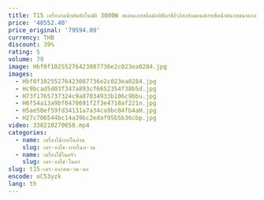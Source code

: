```yaml
---
title: T15 เครื่องกดน้ํามันอัตโนมัติ 3000W สแตนเลสสตีลมัลติฟังก์ชั่ถั่วลิสงอัลมอนด์เรพซีดน้ํามันกดขนาดกลางและขนาดเล็กเชิงพาณิชย์
price: '48552.40'
price_original: '79594.09'
currency: THB
discount: 39%
rating: 5
volume: 79
image: Hbf0f10255276423087736e2c023ea0284.jpg
images:
  - Hbf0f10255276423087736e2c023ea0284.jpg
  - Hc9bcad5d03f347a893cf6652354f38b5d.jpg
  - H73f1765737324c9a87034933b106c9bbu.jpg
  - H6f54a13a9bf0470691f2f3e4718af221n.jpg
  - H5ae50ef59fd34131a7a34ca9bc04fb4aH.jpg
  - H27c706544bc14a39bc2edaf95b5b36cbp.jpg
video: 330210270658.mp4
categories:
  - name: เครื่องใช้ภายในบ้าน
    slug: เคร-องใช-ภายในบ-าน
  - name: เครื่องใช้ในครัว
    slug: เคร-องใช-ในคร
slug: t15-เคร-องกดน-าม-นอ
encode: oC53yzk
lang: th
---
```

  